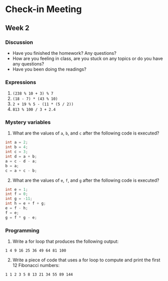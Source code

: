 # Check-in Meeting
## Week 2
### Discussion
  * Have you finished the homework? Any questions?
  * How are you feeling in class, are you stuck on any topics or do you have any questions?
  * Have you been doing the readings?

### Expressions
  1. `(238 % 10 + 3) % 7`	
  2. `(18 - 7) * (43 % 10)`	
  3. `2 + 19 % 5 - (11 * (5 / 2))`	
  4. `813 % 100 / 3 + 2.4`	

### Mystery variables
1. What are the values of `a`, `b`, and `c` after the following code is executed?
  ```java
  int a = 2;
  int b = 4;
  int c = 3;
  int d = a + b;
  a = c - d - a;
  b = a;
  c = a + c - b;
  ```

2. What are the values of `e`, `f`, and `g` after the following code is executed?
  ```java
  int e = 1;
  int f = 0;
  int g = -11;
  int h = e + f + g;
  e = f - h;
  f = e;
  g = f * g - e;
  ```

### Programming
1. Write a for loop that produces the following output:

  `1 4 9 16 25 36 49 64 81 100`

2. Write a piece of code that uses a for loop to compute and print the first 12 Fibonacci numbers:

  `1 1 2 3 5 8 13 21 34 55 89 144`
